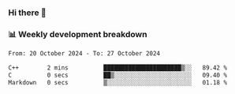 ### Hi there 👋

### 📊 Weekly development breakdown
<!--START_SECTION:waka-->

```txt
From: 20 October 2024 - To: 27 October 2024

C++        2 mins          ██████████████████████▒░░   89.42 %
C          0 secs          ██▒░░░░░░░░░░░░░░░░░░░░░░   09.40 %
Markdown   0 secs          ▒░░░░░░░░░░░░░░░░░░░░░░░░   01.18 %
```

<!--END_SECTION:waka-->
